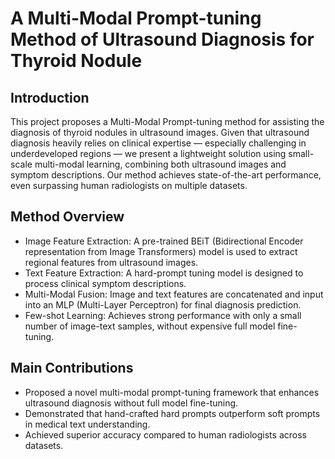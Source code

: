 # A Multi-Modal Prompt-tuning Method of Ultrasound Diagnosis for Thyroid Nodule

Introduction
------------
This project proposes a Multi-Modal Prompt-tuning method for assisting the diagnosis of thyroid nodules in ultrasound images.
Given that ultrasound diagnosis heavily relies on clinical expertise — especially challenging in underdeveloped regions — we present a lightweight solution using small-scale multi-modal learning, combining both ultrasound images and symptom descriptions.
Our method achieves state-of-the-art performance, even surpassing human radiologists on multiple datasets.

Method Overview
---------------
- Image Feature Extraction: A pre-trained BEiT (Bidirectional Encoder representation from Image Transformers) model is used to extract regional features from ultrasound images.
- Text Feature Extraction: A hard-prompt tuning model is designed to process clinical symptom descriptions.
- Multi-Modal Fusion: Image and text features are concatenated and input into an MLP (Multi-Layer Perceptron) for final diagnosis prediction.
- Few-shot Learning: Achieves strong performance with only a small number of image-text samples, without expensive full model fine-tuning.

Main Contributions
------------------
- Proposed a novel multi-modal prompt-tuning framework that enhances ultrasound diagnosis without full model fine-tuning.
- Demonstrated that hand-crafted hard prompts outperform soft prompts in medical text understanding.
- Achieved superior accuracy compared to human radiologists across datasets.
